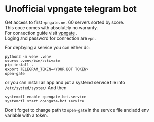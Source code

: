 # Unofficial vpngate telegram bot

Get access to first `vpngate.net` 60 servers sorted by score. \
This code comes with absolutely no warranty. \
For connection guide visit [vpngate](https://vpngate.net) . \
Loging and password for connection are `vpn`. 

For deploying a service you can either do:
```shell
python3 -m venv .venv
source .venv/bin/activate
pip install .
export TELEGRAM_TOKEN=<YOUR BOT TOKEN>
open-gate
```

or you can install an app and put a systemd service file into `/etc/systed/system/`
And then 
```shell
systemctl enable opengate-bot.service
systemctl start opengate-bot.service
```
Don't forget to change path to `open-gate` in the service file and add env variable with a token.
